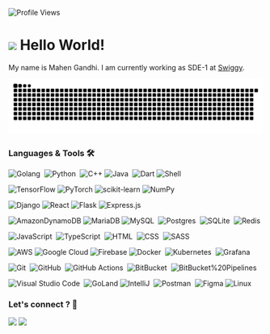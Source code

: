 ![Profile Views](![](https://komarev.com/ghpvc/?username=imlegend19&style=for-the-badge))

<h1><img src="https://emojis.slackmojis.com/emojis/images/1531849430/4246/blob-sunglasses.gif?1531849430" width="30"/> Hello World! </h1>

My name is Mahen Gandhi. I am currently working as SDE-1 at [Swiggy](https://swiggy.com).

![](https://raw.githubusercontent.com/imlegend19/imlegend19/output/github-contributions-grid.svg)

### Languages & Tools 🛠

![Golang](https://img.shields.io/badge/-Golang%20❤️-05122A?style=flat&logo=go&logoColor=white)&nbsp;
![Python](https://img.shields.io/badge/-Python-05122A?style=flat&logo=python)&nbsp;
![C++](https://img.shields.io/badge/c++-%2300599C.svg?style=flat&logo=c%2B%2B&logoColor=white)
![Java](https://img.shields.io/badge/-Java-05122A?style=flat&logo=java)&nbsp;
![Dart](https://img.shields.io/badge/dart-%230175C2.svg?style=flat&logo=dart&logoColor=white)
![Shell](https://img.shields.io/badge/Shell-05122A?style=flat&logo=gnu-bash&logoColor=white)&nbsp;

![TensorFlow](https://img.shields.io/badge/TensorFlow-%23FF6F00.svg?style=flat&logo=TensorFlow&logoColor=white)
![PyTorch](https://img.shields.io/badge/PyTorch-%23EE4C2C.svg?style=flat&logo=PyTorch&logoColor=white)
![scikit-learn](https://img.shields.io/badge/scikit--learn-%23F7931E.svg?style=flat&logo=scikit-learn&logoColor=white)
![NumPy](https://img.shields.io/badge/numpy-%23013243.svg?style=flat&logo=numpy&logoColor=white)

![Django](https://img.shields.io/badge/django-%23092E20.svg?style=flat&logo=django&logoColor=white)
![React](https://img.shields.io/badge/react-%2320232a.svg?style=flat&logo=react&logoColor=%2361DAFB)
![Flask](https://img.shields.io/badge/flask-%23000.svg?style=flat&logo=flask&logoColor=white)
![Express.js](https://img.shields.io/badge/express.js-%23404d59.svg?style=flate&logo=express&logoColor=%2361DAFB)

![AmazonDynamoDB](https://img.shields.io/badge/Amazon%20DynamoDB-4053D6?style=flat&logo=Amazon%20DynamoDB&logoColor=white)
![MariaDB](https://img.shields.io/badge/MariaDB-003545?style=flat&logo=mariadb&logoColor=white)
![MySQL](https://img.shields.io/badge/-MySQL-05122A?style=flat&logo=mysql&logoColor=white)&nbsp;
![Postgres](https://img.shields.io/badge/-Postgres-05122A?style=flat&logo=postgresql)&nbsp;
![SQLite](https://img.shields.io/badge/-SQLite-05122A?style=flat&logo=SQLite)&nbsp;
![Redis](https://img.shields.io/badge/-Redis-05122A?style=flat&logo=redis)&nbsp;

![JavaScript](https://img.shields.io/badge/-JavaScript-05122A?style=flat&logo=javascript)&nbsp;
![TypeScript](https://img.shields.io/badge/-TypeScript-05122A?style=flat&logo=typescript)&nbsp;
![HTML](https://img.shields.io/badge/-HTML-05122A?style=flat&logo=html5)&nbsp;
![CSS](https://img.shields.io/badge/-CSS-05122A?style=flat&logo=Css3)&nbsp;
![SASS](https://img.shields.io/badge/-SASS-05122A?style=flat&logo=Sass)&nbsp;

![AWS](https://img.shields.io/badge/AWS-%23FF9900.svg?style=flat&logo=amazon-aws&logoColor=white)
![Google Cloud](https://img.shields.io/badge/GoogleCloud-%234285F4.svg?style=flat&logo=google-cloud&logoColor=white)
![Firebase](https://img.shields.io/badge/firebase-%23039BE5.svg?style=flat&logo=firebase)
![Docker](https://img.shields.io/badge/-Docker-05122A?style=flat&logo=docker)&nbsp;
![Kubernetes](https://img.shields.io/badge/-Kubernetes-05122A?style=flat&logo=Kubernetes)&nbsp;
![Grafana](https://img.shields.io/badge/-Grafana-05122A?style=flat&logo=Grafana)&nbsp;

![Git](https://img.shields.io/badge/-Git-05122A?style=flat&logo=git)&nbsp;
![GitHub](https://img.shields.io/badge/-GitHub-05122A?style=flat&logo=github)&nbsp;
![GitHub Actions](https://img.shields.io/badge/GitHub%20Actions%20-05122A?style=flat&logo=github-actions&logoColor=white)&nbsp;
![BitBucket](https://img.shields.io/badge/-BitBucket-05122A?style=flat&logo=bitbucket)&nbsp;
![BitBucket%20Pipelines](https://img.shields.io/badge/-BitBucket%20Pipelines-05122A?style=flat&logo=bitbucket)&nbsp;

![Visual Studio Code](https://img.shields.io/badge/-Visual%20Studio%20Code-05122A?style=flat&logo=visual-studio-code&logoColor=007ACC)&nbsp;
![GoLand](https://img.shields.io/badge/GoLand-0f0f0f?&style=flat&logo=goland&logoColor=white)
![IntelliJ](https://img.shields.io/badge/-IntelliJ-05122A?style=flat&logo=jetbrains)&nbsp;
![Postman](https://img.shields.io/badge/-Postman-05122A?style=flat&logo=postman)&nbsp;
![Figma](https://img.shields.io/badge/figma-%23F24E1E.svg?style=flat&logo=figma&logoColor=white)
![Linux](https://img.shields.io/badge/-Linux-05122A?style=flat&logo=linux&logoColor=white)&nbsp;

### Let's connect ? 🤝

<p align="left">
<a style="height: 100%" href="https://www.linkedin.com/in/mahen-gandhi"><img src="![LinkedIn](https://img.shields.io/badge/linkedin-%230077B5.svg?style=flat&logo=linkedin&logoColor=white)"/></a>
<a style="height: 100%" href="mailto:mahengandhi19@gmail.com"><img src="![Gmail](https://img.shields.io/badge/Gmail-D14836?style=flat&logo=gmail&logoColor=white)"/></a>
</p>

<!--
**imlegend19/imlegend19** is a ✨ _special_ ✨ repository because its `README.md` (this file) appears on your GitHub profile.

Here are some ideas to get you started:

- 🔭 I’m currently working on ...
- 🌱 I’m currently learning ...
- 👯 I’m looking to collaborate on ...
- 🤔 I’m looking for help with ...
- 💬 Ask me about ...
- 📫 How to reach me: ...
- 😄 Pronouns: ...
- ⚡ Fun fact: ...
-->
